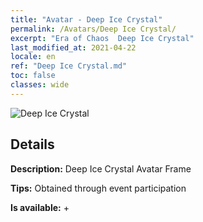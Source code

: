 ```yaml
---
title: "Avatar - Deep Ice Crystal"
permalink: /Avatars/Deep Ice Crystal/
excerpt: "Era of Chaos  Deep Ice Crystal"
last_modified_at: 2021-04-22
locale: en
ref: "Deep Ice Crystal.md"
toc: false
classes: wide
---
```

 ![Deep Ice Crystal](/images/a/avatarFrame_91.png)

## Details

 **Description:** Deep Ice Crystal Avatar Frame 

 **Tips:** Obtained through event participation 

 **Is available:**  + 

